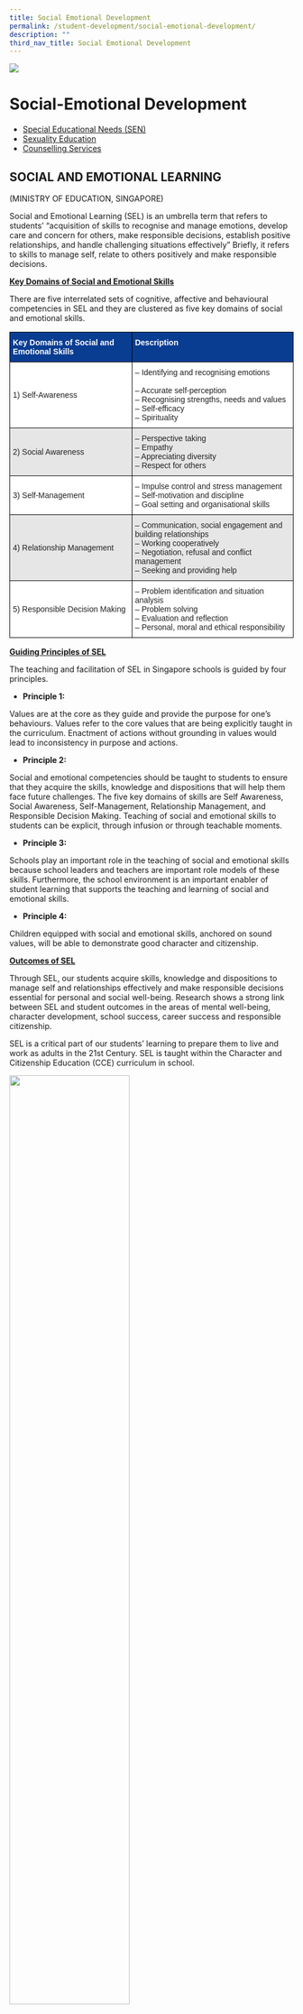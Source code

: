 ```yaml
---
title: Social Emotional Development
permalink: /student-development/social-emotional-development/
description: ""
third_nav_title: Social Emotional Development
---
```

![](/images/Departments/pagebanner1%20(1).jpg)

Social-Emotional Development
============================

*   [Special Educational Needs (SEN)](https://staging.d33coz43hxnqna.amplifyapp.com/student-development/social-emotional-development/special-needs/)
*   [Sexuality Education](https://staging.d33coz43hxnqna.amplifyapp.com/student-development/social-emotional-development/sexuality-education/)
*   [Counselling Services](https://staging.d33coz43hxnqna.amplifyapp.com/student-development/social-emotional-development/counselling-services/)

SOCIAL AND EMOTIONAL LEARNING
-----------------------------

 (MINISTRY OF EDUCATION, SINGAPORE)

Social and Emotional Learning (SEL) is an umbrella term that refers to students’ “acquisition of skills to recognise and manage emotions, develop care and concern for others, make responsible decisions, establish positive relationships, and handle challenging situations effectively” Briefly, it refers to skills to manage self, relate to others positively and make responsible decisions.

**<u>Key Domains of Social and Emotional Skills</u>**

There are five interrelated sets of cognitive, affective and behavioural competencies in SEL and they are clustered as five key domains of social and emotional skills.


<table style="border-collapse:collapse;border-spacing:0" class="tg"><thead><tr><th style="background-color:#093D91;border-color:black;border-style:solid;border-width:1px;color:#FFF;font-family:Arial, sans-serif;font-size:14px;font-weight:bold;overflow:hidden;padding:10px 5px;text-align:left;vertical-align:top;word-break:normal"><span style="font-weight:bold">Key Domains of Social and Emotional Skills</span></th><th style="background-color:#093D91;border-color:black;border-style:solid;border-width:1px;color:#FFF;font-family:Arial, sans-serif;font-size:14px;font-weight:bold;overflow:hidden;padding:10px 5px;text-align:left;vertical-align:top;word-break:normal"><span style="font-weight:bold">Description</span></th></tr></thead><tbody><tr><td style="background-color:#FFF;border-color:black;border-style:solid;border-width:1px;color:#222;font-family:Arial, sans-serif;font-size:14px;overflow:hidden;padding:10px 5px;text-align:left;vertical-align:middle;word-break:normal">1)     Self-Awareness</td><td style="background-color:#FFF;border-color:black;border-style:solid;border-width:1px;color:#222;font-family:Arial, sans-serif;font-size:14px;overflow:hidden;padding:10px 5px;text-align:left;vertical-align:middle;word-break:normal">– Identifying and recognising emotions<br><br>– Accurate self-perception<br>– Recognising strengths, needs and values<br>– Self-efficacy<br>– Spirituality</td></tr><tr><td style="background-color:#E6E6E6;border-color:black;border-style:solid;border-width:1px;color:#222;font-family:Arial, sans-serif;font-size:14px;overflow:hidden;padding:10px 5px;text-align:left;vertical-align:middle;word-break:normal">2)     Social Awareness</td><td style="background-color:#E6E6E6;border-color:black;border-style:solid;border-width:1px;color:#222;font-family:Arial, sans-serif;font-size:14px;overflow:hidden;padding:10px 5px;text-align:left;vertical-align:middle;word-break:normal">– Perspective taking<br>– Empathy<br>– Appreciating diversity<br>– Respect for others</td></tr><tr><td style="background-color:#FFF;border-color:black;border-style:solid;border-width:1px;color:#222;font-family:Arial, sans-serif;font-size:14px;overflow:hidden;padding:10px 5px;text-align:left;vertical-align:middle;word-break:normal">3)     Self-Management</td><td style="background-color:#FFF;border-color:black;border-style:solid;border-width:1px;color:#222;font-family:Arial, sans-serif;font-size:14px;overflow:hidden;padding:10px 5px;text-align:left;vertical-align:middle;word-break:normal">– Impulse control and stress management<br>– Self-motivation and discipline<br>– Goal setting and organisational skills</td></tr><tr><td style="background-color:#E6E6E6;border-color:black;border-style:solid;border-width:1px;color:#222;font-family:Arial, sans-serif;font-size:14px;overflow:hidden;padding:10px 5px;text-align:left;vertical-align:middle;word-break:normal">4)     Relationship Management</td><td style="background-color:#E6E6E6;border-color:black;border-style:solid;border-width:1px;color:#222;font-family:Arial, sans-serif;font-size:14px;overflow:hidden;padding:10px 5px;text-align:left;vertical-align:middle;word-break:normal">– Communication, social engagement and building relationships<br>– Working cooperatively<br>– Negotiation, refusal and conflict management<br>– Seeking and providing help</td></tr><tr><td style="background-color:#FFF;border-color:black;border-style:solid;border-width:1px;color:#222;font-family:Arial, sans-serif;font-size:14px;overflow:hidden;padding:10px 5px;text-align:left;vertical-align:middle;word-break:normal">5)     Responsible Decision Making</td><td style="background-color:#FFF;border-color:black;border-style:solid;border-width:1px;color:#222;font-family:Arial, sans-serif;font-size:14px;overflow:hidden;padding:10px 5px;text-align:left;vertical-align:middle;word-break:normal">– Problem identification and situation analysis<br>– Problem solving<br>– Evaluation and reflection<br>– Personal, moral and ethical responsibility</td></tr></tbody></table>



**<u>Guiding Principles of SEL</u>**

The teaching and facilitation of SEL in Singapore schools is guided by four principles.

*   **Principle 1:**

Values are at the core as they guide and provide the purpose for one’s behaviours. Values refer to the core values that are being explicitly taught in the curriculum. Enactment of actions without grounding in values would lead to inconsistency in purpose and actions.

*   **Principle 2:**

Social and emotional competencies should be taught to students to ensure that they acquire the skills, knowledge and dispositions that will help them face future challenges. The five key domains of skills are Self Awareness, Social Awareness, Self-Management, Relationship Management, and Responsible Decision Making. Teaching of social and emotional skills to students can be explicit, through infusion or through teachable moments.

*   **Principle 3:**

Schools play an important role in the teaching of social and emotional skills because school leaders and teachers are important role models of these skills. Furthermore, the school environment is an important enabler of student learning that supports the teaching and learning of social and emotional skills.

*   **Principle 4:**

Children equipped with social and emotional skills, anchored on sound values, will be able to demonstrate good character and citizenship.

**<u>Outcomes of SEL</u>**

Through SEL, our students acquire skills, knowledge and dispositions to manage self and relationships effectively and make responsible decisions essential for personal and social well-being. Research shows a strong link between SEL and student outcomes in the areas of mental well-being, character development, school success, career success and responsible citizenship.

SEL is a critical part of our students’ learning to prepare them to live and work as adults in the 21st Century. SEL is taught within the Character and Citizenship Education (CCE) curriculum in school.



<img src="/images/Departments/CCE.png"  
     style="width:65%">



<u>SEL and the School Culture of Care</u>

“There are no bad children, only bad circumstances.”

SEL is taught and facilitated in the context of a safe and caring school environment. A key factor of a caring and supportive school environment is positive teacher-student relationship and a holistic support system that promotes student’s social and emotional well-being.

Counselling services are offered in school for students who need additional help in the area of social and emotional development, as evidenced by social, emotional and behavioural concerns presented by these students. Teachers and parents and may refer at-risk students to the School Counsellor. Students may also refer themselves or their friends to the School Counsellor should they require additional mental health/ social-emotional support.

The School Counsellor is a certified professional who : 1) works closely with the school management in planning and implementing a school-wide counselling system, 2) provides direct counselling intervention to at-risk students and case consultations to school personnel and parents, 3) devises and delivers specialized group guidance programmes for at-risk students 4) trains teachers and parents on counselling-related issues.